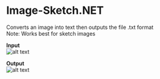 # Image-Sketch.NET
Converts an image into text then outputs the file .txt format</br>
Note: Works best for sketch images

<b>Input</b></br>
![alt text](https://i.imgur.com/WGeFBr6.jpg)

<b>Output</b></br>
![alt text](https://i.imgur.com/QtFQGSz.png)
